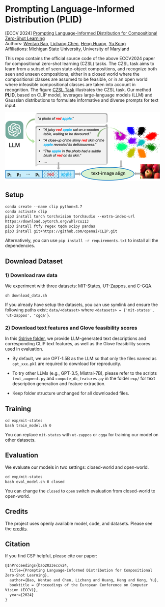 # Prompting Language-Informed Distribution (PLID)
[ECCV 2024] [Prompting Language-Informed Distribution for Compositional Zero-Shot Learning](https://arxiv.org/pdf/2305.14428)   
Authors:
[Wentao Bao](https://cogito2012.github.io/homepage), 
[Lichang Chen](https://lichang-chen.github.io),
[Heng Huang](https://scholar.google.com/citations?user=4OqLaDwAAAAJ&hl=en),
[Yu Kong](https://www.egr.msu.edu/~yukong)   
Affiliations:
Michigan State University, University of Maryland


This repo contains the official source code of the above ECCV2024 paper for compositional zero-shot learning (CZSL) tasks. The CZSL task aims to learn from a subset of seen state-object compositions, and recognize both seen and unseen compositions, either in a closed world where the compositional classes are assumed to be feasible, or in an open world where infeasible compositional classes are taken into account in recognition. The figure [CZSL Task](assets/czsl.png) illustrates the CZSL task. Our method **PLID**, based on CLIP model, leverages large-language models (LLM) and Gaussian distributions to formulate informative and diverse prompts for text input.

![alt text](assets/plid.png)

## Setup
```
conda create --name clip python=3.7
conda activate clip
pip3 install torch torchvision torchaudio --extra-index-url https://download.pytorch.org/whl/cu113
pip3 install ftfy regex tqdm scipy pandas
pip3 install git+https://github.com/openai/CLIP.git
```
Alternatively, you can use `pip install -r requirements.txt` to install all the dependencies.

## Download Dataset

### 1) Download raw data
We experiment with three datasets: MIT-States, UT-Zappos, and C-GQA.
```
sh download_data.sh
```

If you already have setup the datasets, you can use symlink and ensure the following paths exist:
`data/<dataset>` where `<datasets> = {'mit-states', 'ut-zappos', 'cgqa'}`.

### 2) Download text features and Glove feasibility scores

In this [Gdrive folder](https://drive.google.com/drive/folders/1VkOShGND9DbOqZQyjwFM-gI4oMM-dWpM?usp=sharing), we provide LLM-generated text descriptions and corresponding CLIP text features, as well as the Glove feasibility scores used in evaluation. 

 - By default, we use OPT-1.5B as the LLM so that only the files named as `opt_xxx.pkl` are required to download for reproducity.

 - To try other LLMs (e.g., GPT-3.5, Mistral-7B), please refer to the scripts `text_augment.py` and `compute_db_features.py` in the folder `exp/` for text description generation and feature extraction.

 - Keep folder structure unchanged for all downloaded files.

## Training
```
cd exp/mit-states
bash train_model.sh 0
```

You can replace `mit-states` with `ut-zappos` or `cgqa` for training our model on other datasets.


## Evaluation
We evaluate our models in two settings: closed-world and open-world.

```
cd exp/mit-states
bash eval_model.sh 0 closed
```
You can change the `closed` to `open` switch evaluation from closed-world to open-world.


## Credits
The project uses openly available model, code, and datasets.
Please see the [credits](credits.md).

## Citation
If you find CSP helpful, please cite our paper:
```
@InProceedings{bao2023eccv24,
  title={Prompting Language-Informed Distribution for Compositional Zero-Shot Learning},
  author={Bao, Wentao and Chen, Lichang and Huang, Heng and Kong, Yu},
  booktitle = {Proceedings of the European Conference on Computer Vision (ECCV)},
  year={2024}
}
```
